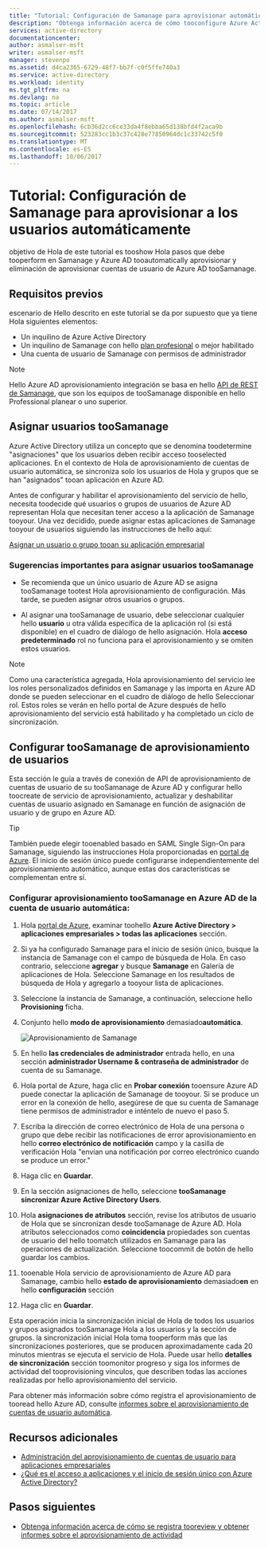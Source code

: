 ```yaml
---
title: "Tutorial: Configuración de Samanage para aprovisionar automáticamente usuarios con Azure Active Directory | Microsoft Docs"
description: "Obtenga información acerca de cómo tooconfigure Azure Active Directory tooautomatically aprovisionar y eliminación de aprovisionar cuentas de usuario tooSamanage."
services: active-directory
documentationcenter: 
author: asmalser-msft
writer: asmalser-msft
manager: stevenpo
ms.assetid: d4ca2365-6729-48f7-bb7f-c0f5ffe740a3
ms.service: active-directory
ms.workload: identity
ms.tgt_pltfrm: na
ms.devlang: na
ms.topic: article
ms.date: 07/14/2017
ms.author: asmalser-msft
ms.openlocfilehash: 6cb36d2cc6ce33da4f8ebba65d138bfd4f2aca9b
ms.sourcegitcommit: 523283cc1b3c37c428e77850964dc1c33742c5f0
ms.translationtype: MT
ms.contentlocale: es-ES
ms.lasthandoff: 10/06/2017
---
```

# <a name="tutorial-configuring-samanage-for-automatic-user-provisioning"></a>Tutorial: Configuración de Samanage para aprovisionar a los usuarios automáticamente


objetivo de Hola de este tutorial es tooshow Hola pasos que debe tooperform en Samanage y Azure AD tooautomatically aprovisionar y eliminación de aprovisionar cuentas de usuario de Azure AD tooSamanage. 

## <a name="prerequisites"></a>Requisitos previos

escenario de Hello descrito en este tutorial se da por supuesto que ya tiene Hola siguientes elementos:

*   Un inquilino de Azure Active Directory
*   Un inquilino de Samanage con hello [plan profesional](https://www.samanage.com/pricing/) o mejor habilitado 
*   Una cuenta de usuario de Samanage con permisos de administrador 

> [!NOTE]
> Hello Azure AD aprovisionamiento integración se basa en hello [API de REST de Samanage](https://www.samanage.com/api/), que son los equipos de tooSamanage disponible en hello Professional planear o uno superior.

## <a name="assigning-users-toosamanage"></a>Asignar usuarios tooSamanage

Azure Active Directory utiliza un concepto que se denomina toodetermine "asignaciones" que los usuarios deben recibir acceso tooselected aplicaciones. En el contexto de Hola de aprovisionamiento de cuentas de usuario automática, se sincroniza solo los usuarios de Hola y grupos que se han "asignados" tooan aplicación en Azure AD. 

Antes de configurar y habilitar el aprovisionamiento del servicio de hello, necesita toodecide qué usuarios o grupos de usuarios de Azure AD representan Hola que necesitan tener acceso a la aplicación de Samanage tooyour. Una vez decidido, puede asignar estas aplicaciones de Samanage tooyour de usuarios siguiendo las instrucciones de hello aquí:

[Asignar un usuario o grupo tooan su aplicación empresarial](active-directory-coreapps-assign-user-azure-portal.md)

### <a name="important-tips-for-assigning-users-toosamanage"></a>Sugerencias importantes para asignar usuarios tooSamanage

*   Se recomienda que un único usuario de Azure AD se asigna tooSamanage tootest Hola aprovisionamiento de configuración. Más tarde, se pueden asignar otros usuarios o grupos.

*   Al asignar una tooSamanage de usuario, debe seleccionar cualquier hello **usuario** u otra válida específica de la aplicación rol (si está disponible) en el cuadro de diálogo de hello asignación. Hola **acceso predeterminado** rol no funciona para el aprovisionamiento y se omiten estos usuarios.

> [!NOTE]
> Como una característica agregada, Hola aprovisionamiento del servicio lee los roles personalizados definidos en Samanage y las importa en Azure AD donde se pueden seleccionar en el cuadro de diálogo de hello Seleccionar rol. Estos roles se verán en hello portal de Azure después de hello aprovisionamiento del servicio está habilitado y ha completado un ciclo de sincronización.

## <a name="configuring-user-provisioning-toosamanage"></a>Configurar tooSamanage de aprovisionamiento de usuarios 

Esta sección le guía a través de conexión de API de aprovisionamiento de cuentas de usuario de su tooSamanage de Azure AD y configurar hello toocreate de servicio de aprovisionamiento, actualizar y deshabilitar cuentas de usuario asignado en Samanage en función de asignación de usuario y de grupo en Azure AD.

> [!TIP]
> También puede elegir tooenabled basado en SAML Single Sign-On para Samanage, siguiendo las instrucciones Hola proporcionadas en [portal de Azure](https://portal.azure.com). El inicio de sesión único puede configurarse independientemente del aprovisionamiento automático, aunque estas dos características se complementan entre sí.


### <a name="configure-automatic-user-account-provisioning-toosamanage-in-azure-ad"></a>Configurar aprovisionamiento tooSamanage en Azure AD de la cuenta de usuario automática:


1. Hola [portal de Azure](https://portal.azure.com), examinar toohello **Azure Active Directory > aplicaciones empresariales > todas las aplicaciones** sección.

2. Si ya ha configurado Samanage para el inicio de sesión único, busque la instancia de Samanage con el campo de búsqueda de Hola. En caso contrario, seleccione **agregar** y busque **Samanage** en Galería de aplicaciones de Hola. Seleccione Samanage en los resultados de búsqueda de Hola y agregarlo a tooyour lista de aplicaciones.

3. Seleccione la instancia de Samanage, a continuación, seleccione hello **Provisioning** ficha.

4. Conjunto hello **modo de aprovisionamiento** demasiado**automática**.

    ![Aprovisionamiento de Samanage](./media/active-directory-saas-samanage-provisioning-tutorial/Samanage1.png)

5. En hello **las credenciales de administrador** entrada hello, en una sección **administrador Username & contraseña de administrador** de cuenta de su Samanage. 

6. Hola portal de Azure, haga clic en **Probar conexión** tooensure Azure AD puede conectar la aplicación de Samanage de tooyour. Si se produce un error en la conexión de hello, asegúrese de que su cuenta de Samanage tiene permisos de administrador e inténtelo de nuevo el paso 5.

7. Escriba la dirección de correo electrónico de Hola de una persona o grupo que debe recibir las notificaciones de error aprovisionamiento en hello **correo electrónico de notificación** campo y la casilla de verificación Hola "envían una notificación por correo electrónico cuando se produce un error."

8. Haga clic en **Guardar**. 

9. En la sección asignaciones de hello, seleccione **tooSamanage sincronizar Azure Active Directory Users**.

10. Hola **asignaciones de atributos** sección, revise los atributos de usuario de Hola que se sincronizan desde tooSamanage de Azure AD. Hola atributos seleccionados como **coincidencia** propiedades son cuentas de usuario del hello toomatch utilizados en Samanage para las operaciones de actualización. Seleccione toocommit de botón de hello guardar los cambios.

11. tooenable Hola servicio de aprovisionamiento de Azure AD para Samanage, cambio hello **estado de aprovisionamiento** demasiado**en** en hello **configuración** sección

12. Haga clic en **Guardar**. 

Esta operación inicia la sincronización inicial de Hola de todos los usuarios y grupos asignados tooSamanage Hola a los usuarios y la sección de grupos. la sincronización inicial Hola toma tooperform más que las sincronizaciones posteriores, que se producen aproximadamente cada 20 minutos mientras se ejecuta el servicio de Hola. Puede usar hello **detalles de sincronización** sección toomonitor progreso y siga los informes de actividad del tooprovisioning vínculos, que describen todas las acciones realizadas por hello aprovisionamiento del servicio.

Para obtener más información sobre cómo registra el aprovisionamiento de tooread hello Azure AD, consulte [informes sobre el aprovisionamiento de cuentas de usuario automática](https://docs.microsoft.com/en-us/azure/active-directory/active-directory-saas-provisioning-reporting).


## <a name="additional-resources"></a>Recursos adicionales

* [Administración del aprovisionamiento de cuentas de usuario para aplicaciones empresariales](active-directory-enterprise-apps-manage-provisioning.md)
* [¿Qué es el acceso a aplicaciones y el inicio de sesión único con Azure Active Directory?](active-directory-appssoaccess-whatis.md)

## <a name="next-steps"></a>Pasos siguientes

* [Obtenga información acerca de cómo se registra tooreview y obtener informes sobre el aprovisionamiento de actividad](active-directory-saas-provisioning-reporting.md)
